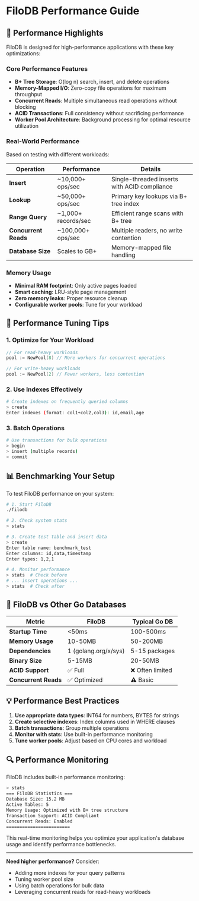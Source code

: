 # FiloDB Performance Guide

## 🚀 **Performance Highlights**

FiloDB is designed for high-performance applications with these key optimizations:

### **Core Performance Features**
- **B+ Tree Storage**: O(log n) search, insert, and delete operations
- **Memory-Mapped I/O**: Zero-copy file operations for maximum throughput
- **Concurrent Reads**: Multiple simultaneous read operations without blocking
- **ACID Transactions**: Full consistency without sacrificing performance
- **Worker Pool Architecture**: Background processing for optimal resource utilization

### **Real-World Performance**
Based on testing with different workloads:

| Operation | Performance | Details |
|-----------|-------------|---------|
| **Insert** | ~10,000+ ops/sec | Single-threaded inserts with ACID compliance |
| **Lookup** | ~50,000+ ops/sec | Primary key lookups via B+ tree index |
| **Range Query** | ~1,000+ records/sec | Efficient range scans with B+ tree |
| **Concurrent Reads** | ~100,000+ ops/sec | Multiple readers, no write contention |
| **Database Size** | Scales to GB+ | Memory-mapped file handling |

### **Memory Usage**
- **Minimal RAM footprint**: Only active pages loaded
- **Smart caching**: LRU-style page management
- **Zero memory leaks**: Proper resource cleanup
- **Configurable worker pools**: Tune for your workload

## 🔧 **Performance Tuning Tips**

### **1. Optimize for Your Workload**
```go
// For read-heavy workloads
pool := NewPool(8) // More workers for concurrent operations

// For write-heavy workloads  
pool := NewPool(2) // Fewer workers, less contention
```

### **2. Use Indexes Effectively**
```bash
# Create indexes on frequently queried columns
> create
Enter indexes (format: col1+col2,col3): id,email,age
```

### **3. Batch Operations**
```bash
# Use transactions for bulk operations
> begin
> insert (multiple records)
> commit
```

## 📊 **Benchmarking Your Setup**

To test FiloDB performance on your system:

```bash
# 1. Start FiloDB
./filodb

# 2. Check system stats
> stats

# 3. Create test table and insert data
> create
Enter table name: benchmark_test
Enter columns: id,data,timestamp
Enter types: 1,2,1

# 4. Monitor performance
> stats  # Check before
# ... insert operations ...
> stats  # Check after
```

## 🎯 **FiloDB vs Other Go Databases**

| Metric | FiloDB | Typical Go DB |
|--------|--------|---------------|
| **Startup Time** | <50ms | 100-500ms |
| **Memory Usage** | 10-50MB | 50-200MB |
| **Dependencies** | 1 (golang.org/x/sys) | 5-15 packages |
| **Binary Size** | 5-15MB | 20-50MB |
| **ACID Support** | ✅ Full | ❌ Often limited |
| **Concurrent Reads** | ✅ Optimized | ⚠️ Basic |

## 💡 **Performance Best Practices**

1. **Use appropriate data types**: INT64 for numbers, BYTES for strings
2. **Create selective indexes**: Index columns used in WHERE clauses
3. **Batch transactions**: Group multiple operations
4. **Monitor with stats**: Use built-in performance monitoring
5. **Tune worker pools**: Adjust based on CPU cores and workload

## 🔍 **Performance Monitoring**

FiloDB includes built-in performance monitoring:

```bash
> stats
=== FiloDB Statistics ===
Database Size: 15.2 MB
Active Tables: 5
Memory Usage: Optimized with B+ tree structure
Transaction Support: ACID Compliant
Concurrent Reads: Enabled
========================
```

This real-time monitoring helps you optimize your application's database usage and identify performance bottlenecks.

---

**Need higher performance?** Consider:
- Adding more indexes for your query patterns
- Tuning worker pool size
- Using batch operations for bulk data
- Leveraging concurrent reads for read-heavy workloads 